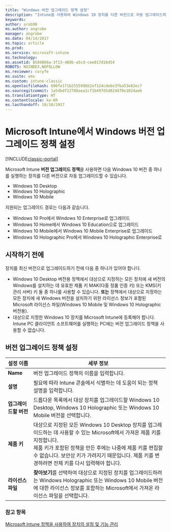 ```yaml
---
title: "Windows 버전 업그레이드 정책 설정"
description: "Intune을 사용하여 Windows 10 장치를 다른 버전으로 자동 업그레이드하는 방법을 알아봅니다."
keywords: 
author: arob98
ms.author: angrobe
manager: angrobe
ms.date: 04/14/2017
ms.topic: article
ms.prod: 
ms.service: microsoft-intune
ms.technology: 
ms.assetid: 8589866a-3f13-489b-a5cd-cee017d16d54
ROBOTS: NOINDEX,NOFOLLOW
ms.reviewer: coryfe
ms.suite: ems
ms.custom: intune-classic
ms.openlocfilehash: 690fe1f1b2555996b2ef124cde6e3fba53e82ec7
ms.sourcegitcommit: 1a54bdf22786aea1cf1b497d54024470e1024aeb
ms.translationtype: HT
ms.contentlocale: ko-KR
ms.lasthandoff: 10/10/2017
---
```

# <a name="windows-edition-upgrade-policy-settings-in-microsoft-intune"></a>Microsoft Intune에서 Windows 버전 업그레이드 정책 설정

[!INCLUDE[classic-portal](../includes/classic-portal.md)]

Microsoft Intune **버전 업그레이드 정책**을 사용하면 다음 Windows 10 버전 중 하나를 실행하는 장치를 다른 버전으로 자동 업그레이드할 수 있습니다.
* Windows 10 Desktop
* Windows 10 Holographic
* Windows 10 Mobile

지원되는 업그레이드 경로는 다음과 같습니다.
- Windows 10 Pro에서 Windows 10 Enterprise로 업그레이드
- Windows 10 Home에서 Windows 10 Education으로 업그레이드
- Windows 10 Mobile에서 Windows 10 Mobile Enterprise로 업그레이드
- Windows 10 Holographic Pro에서 Windows 10 Holographic Enterprise로

## <a name="before-you-start"></a>시작하기 전에
장치를 최신 버전으로 업그레이드하기 전에 다음 중 하나가 있어야 합니다.
* Windows 10 Desktop 버전용 정책에서 대상으로 지정하는 모든 장치에 새 버전의 Windows를 설치하는 데 유효한 제품 키 MAK(다중 정품 인증 키) 또는 KMS(키 관리 서버) 키 둘 중 하나를 사용할 수 있습니다.
**또는** 정책에서 대상으로 지정하는 모든 장치에 새 Windows 버전을 설치하기 위한 라이선스 정보가 포함된 Microsoft 라이선스 파일(Windows 10 Mobile 및 Windows 10 Holographic 버전용).
* 대상으로 지정한 Windows 10 장치를 Microsoft Intune에 등록해야 합니다. Intune PC 클라이언트 소프트웨어를 실행하는 PC에는 버전 업그레이드 정책을 사용할 수 없습니다.

## <a name="edition-upgrade-policy-settings"></a>버전 업그레이드 정책 설정

|설정 이름|세부 정보|
|-|-|
|**Name**|버전 업그레이드 정책의 이름을 입력합니다.|
|**설명**|필요에 따라 Intune 콘솔에서 식별하는 데 도움이 되는 정책 설명을 입력합니다.
|**업그레이드할 버전**|드롭다운 목록에서 대상 장치를 업그레이드할 Windows 10 Desktop, Windows 10 Holographic 또는 Windows 10 Mobile 버전을 선택합니다.
|**제품 키**|대상으로 지정된 모든 Windows 10 Desktop 장치를 업그레이드하는 데 사용할 수 있는 Microsoft에서 가져온 제품 키를 지정합니다.<br>제품 키가 포함된 정책을 만든 후에는 나중에 제품 키를 편집할 수 없습니다. 보안상 키가 가려지기 때문입니다. 제품 키를 변경하려면 전체 키를 다시 입력해야 합니다.
|**라이선스 파일**|**찾아보기**를 선택하여 대상으로 지정된 장치를 업그레이드하려는 Windows Holographic 또는 Windows 10 Mobile 버전에 대한 라이선스 정보를 포함하는 Microsoft에서 가져온 라이선스 파일을 선택합니다.

### <a name="see-also"></a>참고 항목
[Microsoft Intune 정책을 사용하여 장치의 설정 및 기능 관리](manage-settings-and-features-on-your-devices-with-microsoft-intune-policies.md)
